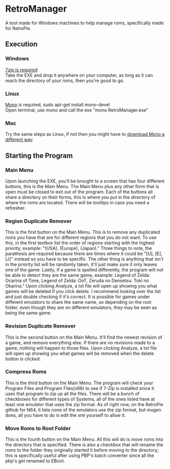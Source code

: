 # RetroManager
A tool made for Windows machines to help manage roms, specifically made for RetroPie.

## Execution
### Windows
[7zip is required](http://www.7-zip.org/download.html)  
Take the EXE and drop it anywhere on your computer, as long as it can reach the directory of your roms, then you're good to go.

### Linux
[Mono](http://www.mono-project.com/download/#download-lin) is required, sudo apt-get install mono-devel  
Open terminal, use mono and call the exe "mono RetroManager.exe"

### Mac
Try the same steps as Linux, if not then you might have to [download Mono a different way](http://www.mono-project.com/download/#download-mac)  

## Starting the Program 
### Main Menu
Upon launching the EXE, you'll be brought to a screen that has four different buttons, this is the Main Menu. The Main Menu plus any other form that is open must be closed to exit out of the program. Each of the buttons all share a directory on their forms, this is where you put in the directory of where the roms are located. There will be tooltips in case you need a refresher.

### Region Duplicate Remover
This is the first button on the Main Menu. This is to remove any duplicated roms you have that are for different regions that you do not want. To use this, in the first textbox list the order of regions starting with the highest priority, example: "(USA), (Europe), (Japan)." Three things to note, the parathesis are required because there are times where it could be "[U], [E], [J]" instead so you have to be specific. The other thing is anything that isn't in the priority list will be randomly taken, it'll just make sure it only leaves one of the game. Lastly, if a game is spelled differently, the program will not be able to detect they are the same game, example: Legend of Zelda: Ocarina of Time, Legend of Zelda: OoT, Zeruda no Densetsu: Toki no Okarina." Upon clicking Analyze, a txt file will open up showing you what games will be deleted if you click delete. I recommend looking over the list and just double checking if it's correct. It is possible for games under different emulators to share the same name, so depending on the root folder, even though they are on different emulators, they may be seen as being the same game.

### Revision Duplicate Remover
This is the second button on the Main Menu. It'll find the newest revision of a game, and remove everything else. If there are no revisions made to a game, nothing will happen to those files. Upon clicking Analyze, a txt file will open up showing you what games will be removed when the delete button is clicked.

### Compress Roms
This is the third button on the Main Menu. The program will check your Program Files and Program Files(x86) to see if 7-Zip is installed since it uses that program to zip up all the files. There will be a bunch of checkboxes for different types of Systems, all of the ones listed have at least one emulator that uses the zip format. As of right now, on the RetroPie github for N64, it lists none of the emulators use the zip format, but mugen does, all you have to do is edit the xml yourself to allow it.

### Move Roms to Root Folder
This is the fourth button on the Main Menu. All this will do is move roms into the directory that is specified. There is also a checkbox that will rename the roms to the folder they originally started it before moving to the directory; this is specifically useful after using PBP's batch converter since all the pbp's get renamed to EBoot.

